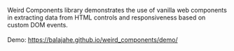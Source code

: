 
Weird Components library demonstrates the use of vanilla web components in extracting data from HTML controls and responsiveness based on custom DOM events.
<br><br>
Demo: https://balajahe.github.io/weird_components/demo/
